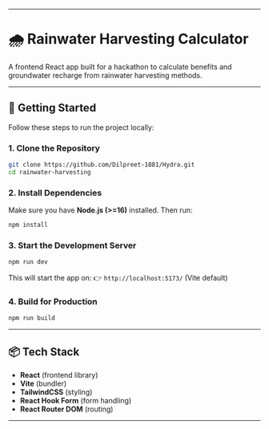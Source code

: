 
---

# 🌧️ Rainwater Harvesting Calculator

A frontend React app built for a hackathon to calculate benefits and groundwater recharge from rainwater harvesting methods.

---

## 🚀 Getting Started

Follow these steps to run the project locally:

### 1. Clone the Repository

```bash
git clone https://github.com/Dilpreet-1881/Hydra.git
cd rainwater-harvesting
```

### 2. Install Dependencies

Make sure you have **Node.js (>=16)** installed. Then run:

```bash
npm install
```

### 3. Start the Development Server

```bash
npm run dev
```

This will start the app on:
👉 `http://localhost:5173/` (Vite default)

### 4. Build for Production

```bash
npm run build
```

---

## 📦 Tech Stack

* **React** (frontend library)
* **Vite** (bundler)
* **TailwindCSS** (styling)
* **React Hook Form** (form handling)
* **React Router DOM** (routing)

---
